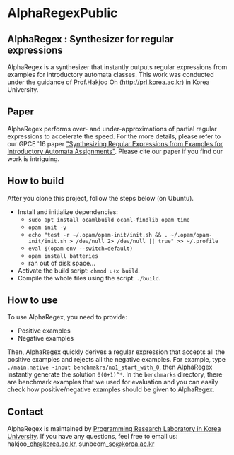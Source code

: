 # AlphaRegexPublic

## AlphaRegex : Synthesizer for regular expressions
AlphaRegex is a synthesizer that instantly outputs regular expressions from examples for introductory automata classes.
This work was conducted under the guidance of Prof.Hakjoo Oh (http://prl.korea.ac.kr) in Korea University.

## Paper
AlphaRegex performs over- and under-approximations of partial regular expressions to accelerate the speed.
For the more details, please refer to our GPCE '16 paper ["Synthesizing Regular Expressions from Examples for Introductory Automata Assignments"](https://dl.acm.org/doi/10.1145/2993236.2993244).
Please cite our paper if you find our work is intriguing.

## How to build
After you clone this project, follow the steps below (on Ubuntu).
- Install and initialize dependencies:
  - `sudo apt install ocamlbuild ocaml-findlib opam time`
  - `opam init -y`
  - `echo "test -r ~/.opam/opam-init/init.sh && . ~/.opam/opam-init/init.sh > /dev/null 2> /dev/null || true" >> ~/.profile`
  - `eval $(opam env --switch=default)`
  - `opam install batteries`
  - ran out of disk space...
- Activate the build script: `chmod u+x build`.
- Compile the whole files using the script: `./build`.

## How to use
To use AlphaRegex, you need to provide:
- Positive examples
- Negative examples

Then, AlphaRegex quickly derives a regular expression that accepts all the positive examples and rejects all the negative examples.
For example, type `./main.native -input benchmakrs/no1_start_with_0`, then AlphaRegex instantly generate the solution ```0(0+1)^*```.
In the `benchmarks` directory, there are benchmark examples that we used for evaluation and you can easily check how positive/negative examples should be given to AlphaRegex.

## Contact
AlphaRegex is maintained by [Programming Research Laboratory in Korea University](http://prl.korea.ac.kr).
If you have any questions, feel free to email us: hakjoo\_oh@korea.ac.kr, sunbeom\_so@korea.ac.kr 

